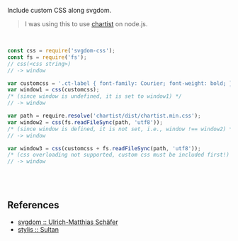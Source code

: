 Include custom CSS along svgdom.
> I was using this to use [chartist] on node.js.

<br>

```javascript
const css = require('svgdom-css');
const fs = require('fs');
// css(<css string>)
// -> window

var customcss = '.ct-label { font-family: Courier; font-weight: bold; }';
var window1 = css(customcss);
/* (since window is undefined, it is set to window1) */
// -> window

var path = require.resolve('chartist/dist/chartist.min.css');
var window2 = css(fs.readFileSync(path, 'utf8'));
/* (since window is defined, it is not set, i.e., window !== window2) */
// -> window

var window3 = css(customcss + fs.readFileSync(path, 'utf8'));
/* (css overloading not supported, custom css must be included first!) */
// -> window
```

<br>
<br>


## References

- [svgdom :: Ulrich-Matthias Schäfer](https://www.npmjs.com/package/svgdom)
- [stylis :: Sultan](https://www.npmjs.com/package/stylis)

[chartist]: https://www.npmjs.com/package/chartist
